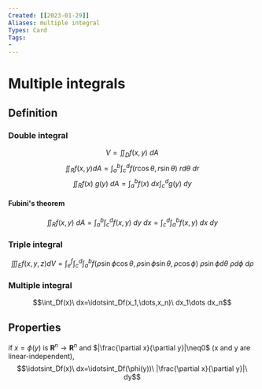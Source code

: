 ```yaml
---
Created: [[2023-01-29]]
Aliases: multiple integral
Types: Card
Tags: 
- 
---
```

# Multiple integrals
## Definition
### Double integral
$$V=\iint_Df(x, y)\ dA$$
$$\iint_Rf(x, y)dA=\int_a^b\int_c^df(r\cos{\theta}, r\sin{\theta})\ rd\theta\ dr$$
$$\iint_Rf(x)\ g(y)\ dA=\int_a^bf(x)\ dx\int_c^dg(y)\ dy$$
#### Fubini's theorem
$$\iint_Rf(x, y)\ dA=\int_a^b\int_c^df(x, y)\ dy\ dx=\int_c^d\int_a^bf(x, y)\ dx\ dy$$
### Triple integral
$$\iiint_Ef(x, y, z)dV=\int_e^f\int_c^d\int_a^bf(\rho\sin\phi\cos\theta, \rho\sin\phi\sin\theta, \rho\cos\phi)\ \rho\sin\phi d\theta\ \rho d\phi\ d\rho$$
### Multiple integral
$$\int_Df(x)\ dx=\idotsint_Df(x_1,\dots,x_n)\ dx_1\dots dx_n$$
## Properties
if $x=\phi(y)$ is $\mathbf{R}^n\rightarrow\mathbf{R}^n$ and $|\frac{\partial x}{\partial y}|\neq0$ (x and y are linear-independent), 
$$\idotsint_Df(x)\ dx=\idotsint_Df(\phi(y))\ |\frac{\partial x}{\partial y}|\ dy$$
